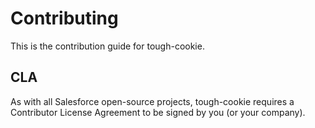 # Contributing

This is the contribution guide for tough-cookie.

## CLA

As with all Salesforce open-source projects, tough-cookie requires a Contributor License Agreement to be signed by you (or your company).


